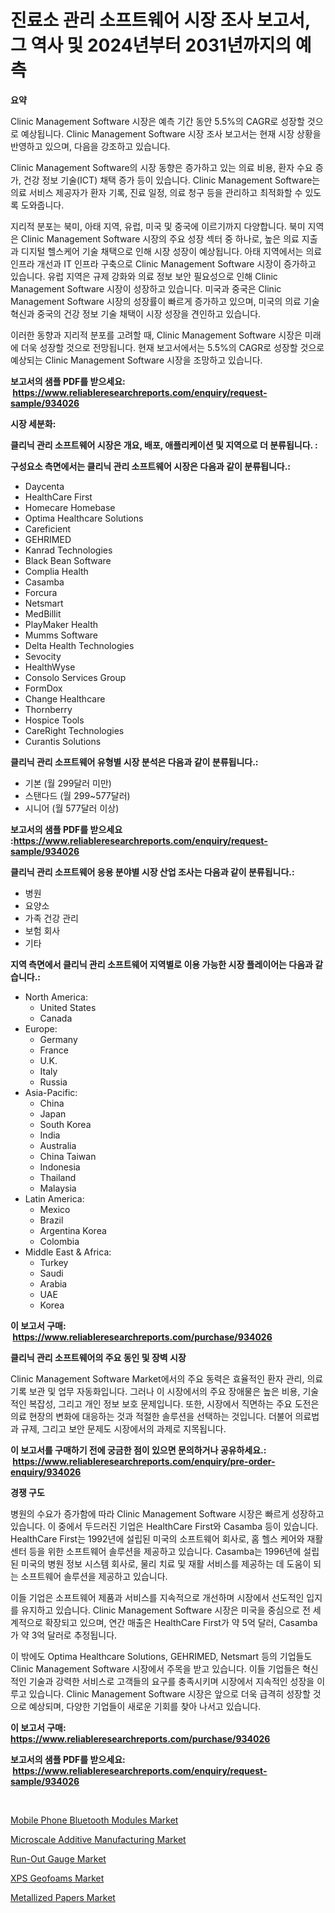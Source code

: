 <p><h1>진료소 관리 소프트웨어 시장 조사 보고서, 그 역사 및 2024년부터 2031년까지의 예측</h1></p><p><strong>요약</strong></p>
<p><p>Clinic Management Software 시장은 예측 기간 동안 5.5%의 CAGR로 성장할 것으로 예상됩니다. Clinic Management Software 시장 조사 보고서는 현재 시장 상황을 반영하고 있으며, 다음을 강조하고 있습니다. </p><p>Clinic Management Software의 시장 동향은 증가하고 있는 의료 비용, 환자 수요 증가, 건강 정보 기술(ICT) 채택 증가 등이 있습니다. Clinic Management Software는 의료 서비스 제공자가 환자 기록, 진료 일정, 의료 청구 등을 관리하고 최적화할 수 있도록 도와줍니다.</p><p>지리적 분포는 북미, 아태 지역, 유럽, 미국 및 중국에 이르기까지 다양합니다. 북미 지역은 Clinic Management Software 시장의 주요 성장 섹터 중 하나로, 높은 의료 지출과 디지털 헬스케어 기술 채택으로 인해 시장 성장이 예상됩니다. 아태 지역에서는 의료 인프라 개선과 IT 인프라 구축으로 Clinic Management Software 시장이 증가하고 있습니다. 유럽 지역은 규제 강화와 의료 정보 보안 필요성으로 인해 Clinic Management Software 시장이 성장하고 있습니다. 미국과 중국은 Clinic Management Software 시장의 성장률이 빠르게 증가하고 있으며, 미국의 의료 기술 혁신과 중국의 건강 정보 기술 채택이 시장 성장을 견인하고 있습니다.</p><p>이러한 동향과 지리적 분포를 고려할 때, Clinic Management Software 시장은 미래에 더욱 성장할 것으로 전망됩니다. 현재 보고서에서는 5.5%의 CAGR로 성장할 것으로 예상되는 Clinic Management Software 시장을 조망하고 있습니다.</p></p>
<p><strong>보고서의 샘플 PDF를 받으세요: &nbsp;<a href="https://www.reliableresearchreports.com/enquiry/request-sample/934026">https://www.reliableresearchreports.com/enquiry/request-sample/934026</a></strong></p>
<p><strong>시장 세분화:</strong></p>
<p><strong> 클리닉 관리 소프트웨어 시장은 개요, 배포, 애플리케이션 및 지역으로 더 분류됩니다. :</strong></p>
<p><strong>구성요소 측면에서는 클리닉 관리 소프트웨어 시장은 다음과 같이 분류됩니다.:</strong></p>
<p><ul><li>Daycenta</li><li>HealthCare First</li><li>Homecare Homebase</li><li>Optima Healthcare Solutions</li><li>Careficient</li><li>GEHRIMED</li><li>Kanrad Technologies</li><li>Black Bean Software</li><li>Complia Health</li><li>Casamba</li><li>Forcura</li><li>Netsmart</li><li>MedBillit</li><li>PlayMaker Health</li><li>Mumms Software</li><li>Delta Health Technologies</li><li>Sevocity</li><li>HealthWyse</li><li>Consolo Services Group</li><li>FormDox</li><li>Change Healthcare</li><li>Thornberry</li><li>Hospice Tools</li><li>CareRight Technologies</li><li>Curantis Solutions</li></ul></p>
<p><strong> 클리닉 관리 소프트웨어 유형별 시장 분석은 다음과 같이 분류됩니다.:</strong></p>
<p><ul><li>기본 (월 299달러 미만)</li><li>스탠다드 (월 299~577달러)</li><li>시니어 (월 577달러 이상)</li></ul></p>
<p><strong>보고서의 샘플 PDF를 받으세요 :<a href="https://www.reliableresearchreports.com/enquiry/request-sample/934026">https://www.reliableresearchreports.com/enquiry/request-sample/934026</a></strong></p>
<p><strong> 클리닉 관리 소프트웨어 응용 분야별 시장 산업 조사는 다음과 같이 분류됩니다.:</strong></p>
<p><ul><li>병원</li><li>요양소</li><li>가족 건강 관리</li><li>보험 회사</li><li>기타</li></ul></p>
<p><strong>지역 측면에서 클리닉 관리 소프트웨어 지역별로 이용 가능한 시장 플레이어는 다음과 같습니다.:</strong></p>
<p><ul>
    <li>
        North America:
        <ul>
            <li>United States</li>
            <li>Canada</li>
        </ul>
    </li>
    <li>
        Europe:
        <ul>
            <li>Germany</li>
            <li>France</li>
            <li>U.K.</li>
            <li>Italy</li>
            <li>Russia</li>
        </ul>
    </li>
    <li>
        Asia-Pacific:
        <ul>
            <li>China</li>
            <li>Japan</li>
            <li>South Korea</li>
            <li>India</li>
            <li>Australia</li>
            <li>China Taiwan</li>
            <li>Indonesia</li>
            <li>Thailand</li>
            <li>Malaysia</li>
        </ul>
    </li>
    <li>
        Latin America:
        <ul>
            <li>Mexico</li>
            <li>Brazil</li>
            <li>Argentina Korea</li>
            <li>Colombia</li>
        </ul>
    </li>
    <li>
        Middle East & Africa:
        <ul>
            <li>Turkey</li>
            <li>Saudi</li>
            <li>Arabia</li>
            <li>UAE</li>
            <li>Korea</li>
        </ul>
    </li>
    </ul></p>
<p><strong>이 보고서 구매: &nbsp;<a href="https://www.reliableresearchreports.com/purchase/934026">https://www.reliableresearchreports.com/purchase/934026</a></strong></p>
<p><strong>클리닉 관리 소프트웨어의 주요 동인 및 장벽 시장</strong></p>
<p><p>Clinic Management Software Market에서의 주요 동력은 효율적인 환자 관리, 의료 기록 보관 및 업무 자동화입니다. 그러나 이 시장에서의 주요 장애물은 높은 비용, 기술적인 복잡성, 그리고 개인 정보 보호 문제입니다. 또한, 시장에서 직면하는 주요 도전은 의료 현장의 변화에 대응하는 것과 적절한 솔루션을 선택하는 것입니다. 더불어 의료법과 규제, 그리고 보안 문제도 시장에서의 과제로 지목됩니다.</p></p>
<p><strong>이 보고서를 구매하기 전에 궁금한 점이 있으면 문의하거나 공유하세요.: &nbsp;<a href="https://www.reliableresearchreports.com/enquiry/pre-order-enquiry/934026">https://www.reliableresearchreports.com/enquiry/pre-order-enquiry/934026</a></strong></p>
<p><strong>경쟁 구도</strong></p>
<p><p>병원의 수요가 증가함에 따라 Clinic Management Software 시장은 빠르게 성장하고 있습니다. 이 중에서 두드러진 기업은 HealthCare First와 Casamba 등이 있습니다. HealthCare First는 1992년에 설립된 미국의 소프트웨어 회사로, 홈 헬스 케어와 재활 센터 등을 위한 소프트웨어 솔루션을 제공하고 있습니다. Casamba는 1996년에 설립된 미국의 병원 정보 시스템 회사로, 물리 치료 및 재활 서비스를 제공하는 데 도움이 되는 소프트웨어 솔루션을 제공하고 있습니다.</p><p>이들 기업은 소프트웨어 제품과 서비스를 지속적으로 개선하며 시장에서 선도적인 입지를 유지하고 있습니다. Clinic Management Software 시장은 미국을 중심으로 전 세계적으로 확장되고 있으며, 연간 매출은 HealthCare First가 약 5억 달러, Casamba가 약 3억 달러로 추정됩니다.</p><p>이 밖에도 Optima Healthcare Solutions, GEHRIMED, Netsmart 등의 기업들도 Clinic Management Software 시장에서 주목을 받고 있습니다. 이들 기업들은 혁신적인 기술과 강력한 서비스로 고객들의 요구를 충족시키며 시장에서 지속적인 성장을 이루고 있습니다. Clinic Management Software 시장은 앞으로 더욱 급격히 성장할 것으로 예상되며, 다양한 기업들이 새로운 기회를 찾아 나서고 있습니다.</p></p>
<p><strong>이 보고서 구매: &nbsp; <a href="https://www.reliableresearchreports.com/purchase/934026">https://www.reliableresearchreports.com/purchase/934026</a></strong></p>
<p><strong>보고서의 샘플 PDF를 받으세요: &nbsp;<a href="https://www.reliableresearchreports.com/enquiry/request-sample/934026">https://www.reliableresearchreports.com/enquiry/request-sample/934026</a></strong><strong></strong></p>
<p>&nbsp;</p>
<p><p><a href="https://fuschia-pecorino-a6d.notion.site/Mobile-Phone-Bluetooth-Modules-Market-Research-Report-Forecasted-for-Period-from-2024-2031-by-Mar-3b8f54cf47a24d95ae34651b71b3bd14">Mobile Phone Bluetooth Modules Market</a></p><p><a href="https://github.com/bobicer/Market-Research-Report-List-2/blob/main/microscale-additive-manufacturing-market.md">Microscale Additive Manufacturing Market</a></p><p><a href="https://github.com/globismark/Market-Research-Report-List-2/blob/main/run-out-gauge-market.md">Run-Out Gauge Market</a></p><p><a href="https://five-trouble-98a.notion.site/XPS-Geofoams-Market-Size-2024-2031-Global-Industrial-Analysis-Key-Geographical-Regions-Market-Sh-55992ffd2e934bccace58ff36ce020c4">XPS Geofoams Market</a></p><p><a href="https://view.publitas.com/reportprime-1/metallized-papers-market-size-growing-and-forecasted-for-period-from-2024-2031-and-provides-complete-market-analysis-of-this-market/">Metallized Papers Market</a></p></p>